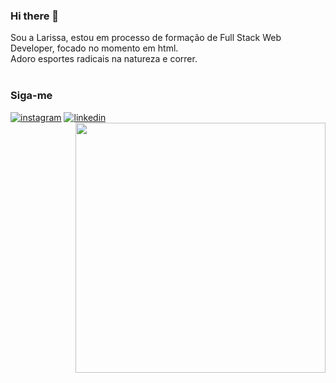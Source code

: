 ### Hi there 👋

Sou a Larissa, estou em processo de formação de Full Stack Web Developer, focado no momento em html.
<br>
Adoro esportes radicais na natureza e correr.
<br>
<br>

<h3>Siga-me</h3>
<a href="https://www.instagram.com/larissaegiordani/" alt="instagram">
<img src="https://img.shields.io/badge/-Instagram-DF0174?style=flat-square&labelColor=DF0174&logo=instagram&logoColor=white&" alt="instagram"></a>
<a href="https://www.linkedin.com/in/larissa-%C3%A9rika-borba-giordani-a68a4124a/" alt="linkedin">
<img src="https://img.shields.io/badge/-Linkedin-0e76a8?style=flat-square&logo=Linkedin&logocolor=white&link=https://www.linkedin.com/in/larissa-%C3%A9rika-borba-giordani-a68a4124a/" alt="linkedin"></a>
<br>
<img align="right" width="400" src="https://camo.githubusercontent.com/29ab27d00d986728c8700abb670472af0dd8be925e79ce372ec451c251f1b473/68747470733a2f2f692e67697068792e636f6d2f6d656469612f7167515567674143335066763638377150432f67697068792e77656270" data-canonical-src="https://i.giphy.com/media/qgQUggAC3Pfv687qPC/giphy.webp" style="max-width: 100%;">
